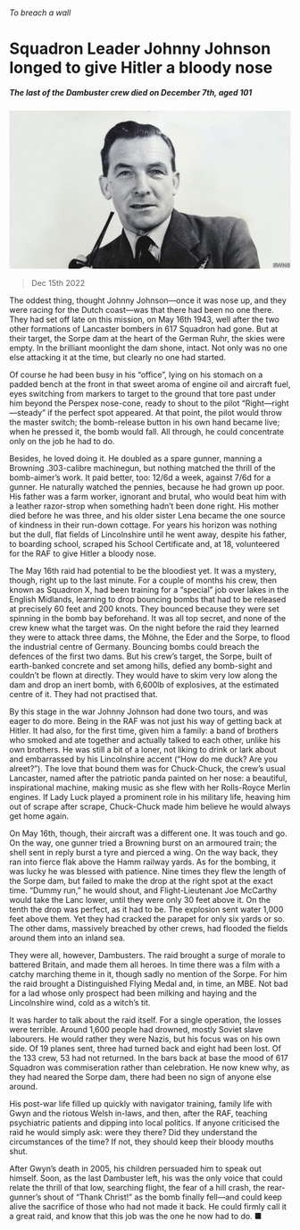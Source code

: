 ###### To breach a wall

# Squadron Leader Johnny Johnson longed to give Hitler a bloody nose 

##### The last of the Dambuster crew died on December 7th, aged 101 

![image](images/20221217_OBP001.jpg) 

> Dec 15th 2022 

The oddest thing, thought Johnny Johnson—once it was nose up, and they were racing for the Dutch coast—was that there had been no one there. They had set off late on this mission, on May 16th 1943, well after the two other formations of Lancaster bombers in 617 Squadron had gone. But at their target, the Sorpe dam at the heart of the German Ruhr, the skies were empty. In the brilliant moonlight the dam shone, intact. Not only was no one else attacking it at the time, but clearly no one had started. 

Of course he had been busy in his “office”, lying on his stomach on a padded bench at the front in that sweet aroma of engine oil and aircraft fuel, eyes switching from markers to target to the ground that tore past under him beyond the Perspex nose-cone, ready to shout to the pilot “Right—right—steady” if the perfect spot appeared. At that point, the pilot would throw the master switch; the bomb-release button in his own hand became live; when he pressed it, the bomb would fall. All through, he could concentrate only on the job he had to do. 

Besides, he loved doing it. He doubled as a spare gunner, manning a Browning .303-calibre machinegun, but nothing matched the thrill of the bomb-aimer’s work. It paid better, too: 12/6d a week, against 7/6d for a gunner. He naturally watched the pennies, because he had grown up poor. His father was a farm worker, ignorant and brutal, who would beat him with a leather razor-strop when something hadn’t been done right. His mother died before he was three, and his older sister Lena became the one source of kindness in their run-down cottage. For years his horizon was nothing but the dull, flat fields of Lincolnshire until he went away, despite his father, to boarding school, scraped his School Certificate and, at 18, volunteered for the RAF to give Hitler a bloody nose.

The May 16th raid had potential to be the bloodiest yet. It was a mystery, though, right up to the last minute. For a couple of months his crew, then known as Squadron X, had been training for a “special” job over lakes in the English Midlands, learning to drop bouncing bombs that had to be released at precisely 60 feet and 200 knots. They bounced because they were set spinning in the bomb bay beforehand. It was all top secret, and none of the crew knew what the target was. On the night before the raid they learned they were to attack three dams, the Möhne, the Eder and the Sorpe, to flood the industrial centre of Germany. Bouncing bombs could breach the defences of the first two dams. But his crew’s target, the Sorpe, built of earth-banked concrete and set among hills, defied any bomb-sight and couldn’t be flown at directly. They would have to skim very low along the dam and drop an inert bomb, with 6,600lb of explosives, at the estimated centre of it. They had not practised that.

By this stage in the war Johnny Johnson had done two tours, and was eager to do more. Being in the RAF was not just his way of getting back at Hitler. It had also, for the first time, given him a family: a band of brothers who smoked and ate together and actually talked to each other, unlike his own brothers. He was still a bit of a loner, not liking to drink or lark about and embarrassed by his Lincolnshire accent (“How do me duck? Are you alreet?”). The love that bound them was for Chuck-Chuck, the crew’s usual Lancaster, named after the patriotic panda painted on her nose: a beautiful, inspirational machine, making music as she flew with her Rolls-Royce Merlin engines. If Lady Luck played a prominent role in his military life, heaving him out of scrape after scrape, Chuck-Chuck made him believe he would always get home again. 

On May 16th, though, their aircraft was a different one. It was touch and go. On the way, one gunner tried a Browning burst on an armoured train; the shell sent in reply burst a tyre and pierced a wing. On the way back, they ran into fierce flak above the Hamm railway yards. As for the bombing, it was lucky he was blessed with patience. Nine times they flew the length of the Sorpe dam, but failed to make the drop at the right spot at the exact time. “Dummy run,” he would shout, and Flight-Lieutenant Joe McCarthy would take the Lanc lower, until they were only 30 feet above it. On the tenth the drop was perfect, as it had to be. The explosion sent water 1,000 feet above them. Yet they had cracked the parapet for only six yards or so. The other dams, massively breached by other crews, had flooded the fields around them into an inland sea. 

They were all, however, Dambusters. The raid brought a surge of morale to battered Britain, and made them all heroes. In time there was a film with a catchy marching theme in it, though sadly no mention of the Sorpe. For him the raid brought a Distinguished Flying Medal and, in time, an MBE. Not bad for a lad whose only prospect had been milking and haying and the Lincolnshire wind, cold as a witch’s tit. 

It was harder to talk about the raid itself. For a single operation, the losses were terrible. Around 1,600 people had drowned, mostly Soviet slave labourers. He would rather they were Nazis, but his focus was on his own side. Of 19 planes sent, three had turned back and eight had been lost. Of the 133 crew, 53 had not returned. In the bars back at base the mood of 617 Squadron was commiseration rather than celebration. He now knew why, as they had neared the Sorpe dam, there had been no sign of anyone else around. 

His post-war life filled up quickly with navigator training, family life with Gwyn and the riotous Welsh in-laws, and then, after the RAF, teaching psychiatric patients and dipping into local politics. If anyone criticised the raid he would simply ask: were they there? Did they understand the circumstances of the time? If not, they should keep their bloody mouths shut. 

After Gwyn’s death in 2005, his children persuaded him to speak out himself. Soon, as the last Dambuster left, his was the only voice that could relate the thrill of that low, searching flight, the fear of a hill crash, the rear-gunner’s shout of “Thank Christ!” as the bomb finally fell—and could keep alive the sacrifice of those who had not made it back. He could firmly call it a great raid, and know that this job was the one he now had to do. ■


